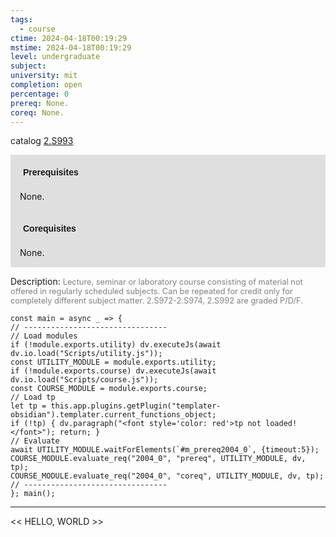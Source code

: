 ```yaml
---
tags:
  - course
ctime: 2024-04-18T00:19:29
mstime: 2024-04-18T00:19:29
level: undergraduate
subject: 
university: mit
completion: open
percentage: 0
prereq: None.
coreq: None.
---
```


catalog [2.S993](http://student.mit.edu/catalog/m2c.html#2.S993)

<span style="display: block; padding: 15px; background-color: rgb(100, 100, 100, 0.2);"><font id="m_prereq2004_0" style="display: block; font-family: Arial, sans-serif; font-weight: bold; padding: 5px">Prerequisites</font><br><span id="prereq2004_0">None.</span></span>
<span style="display: block; padding: 15px; background-color: rgb(100, 100, 100, 0.2);"><font id="m_coreq2004_0" style="display: block; font-family: Arial, sans-serif; font-weight: bold; padding: 5px">Corequisites</font><br><span id="coreq2004_0">None.</span></span>

<font style="">Description:</font>
<font style="color: grey; font-size: 0.8rem;">Lecture, seminar or laboratory course consisting of material not offered in regularly scheduled subjects. Can be repeated for credit only for completely different subject matter. 2.S972-2.S974, 2.S992 are graded P/D/F.</font>

```dataviewjs
const main = async _ => {
// --------------------------------
// Load modules
if (!module.exports.utility) dv.executeJs(await dv.io.load("Scripts/utility.js"));
const UTILITY_MODULE = module.exports.utility;
if (!module.exports.course) dv.executeJs(await dv.io.load("Scripts/course.js"));
const COURSE_MODULE = module.exports.course;
// Load tp
let tp = this.app.plugins.getPlugin("templater-obsidian").templater.current_functions_object;
if (!tp) { dv.paragraph("<font style='color: red'>tp not loaded!</font>"); return; }
// Evaluate
await UTILITY_MODULE.waitForElements(`#m_prereq2004_0`, {timeout:5});
COURSE_MODULE.evaluate_req("2004_0", "prereq", UTILITY_MODULE, dv, tp);
COURSE_MODULE.evaluate_req("2004_0", "coreq", UTILITY_MODULE, dv, tp);
// --------------------------------
}; main();
```

---

<< HELLO, WORLD >>
